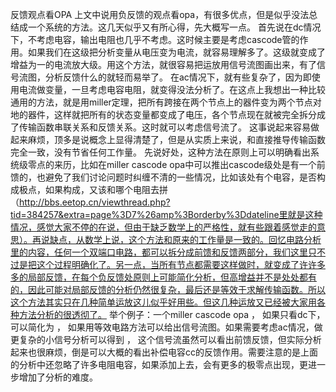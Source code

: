 反馈观点看OPA
上文中说用负反馈的观点看opa，有很多优点，但是似乎没法总结成一个系统的方法。这几天似乎又有所心得，先大概写一点。
首先说在dc情况下，不考虑电容，输出电阻也几乎不考虑。这时候主要是考虑cascode管的作用。如果我们在这级把分析变量从电压变为电流，就容易理解多了。这级就变成了增益为一的电流放大级。用这个方法，就很容易把运放用信号流图画出来，有了信号流图，分析反馈什么的就轻而易举了。
在ac情况下，就有些复杂了，因为即使用电流做变量，一旦考虑电容电阻，就变得没法分析了。在这点上我想出一种比较通用的方法，就是用miller定理，把所有跨接在两个节点上的器件变为两个节点对地的器件，这样就把所有的状态变量都变成了电压，各个节点现在就被完全拆分成了传输函数串联关系和反馈关系。这时就可以考虑信号流了。
这事说起来容易做起来麻烦，顶多是说概念上显得清楚了，但是从实质上来说，和直接推导传输函数完全一致，没有节省任何工作量。
先说好处，这种方法在原则上可以明确看出系统级零点的来历，比如在miller cascode opa中可以推出cascode级处是有一个前馈的，也避免了我们讨论问题时纠缠不清的一些情况，比如该处有个电容，是否构成极点，如果构成，又该和哪个电阻去拼（http://bbs.eetop.cn/viewthread.php?tid=384257&extra=page%3D7%26amp%3Borderby%3Ddateline里就是这种情况，感觉大家不停的在说，但由于缺乏数学上的严格性，就有些跟着感觉走的意思）。再说缺点，从数学上说，这个方法和原来的工作量是一致的。回忆电路分析里的内容，任何一个双端口电路，都可以拆分成前馈和反馈两部分，我们这里只不过是把这个过程明确化了。另一点，当所有节点都需要这样做时，就变成了许许多多的局部反馈，在每个负反馈处原则上可能简化分析，但高增益并不是处处都有的，因此可能对局部反馈的分析仍然很复杂，最后还是等效于求解传输函数。所以这个方法其实只在几种简单运放这儿似乎好用些。但这几种运放又已经被大家用各种方法分析的很透彻了。
举个例子：一个miller cascode opa
  ，
如果只看dc下，可以简化为
 ，
如果用等效电路方法可以给出信号流图。如果需要考虑ac情况，做更复杂的小信号分析可以得到
 ，
这个信号流虽然可以看出前馈反馈，但实际分析起来也很麻烦，倒是可以大概的看出补偿电容cc的反馈作用。需要注意的是上面的分析中还忽略了许多电阻电容，如果添加上去，会有更多的极零点出现，更进一步增加了分析的难度。
 

